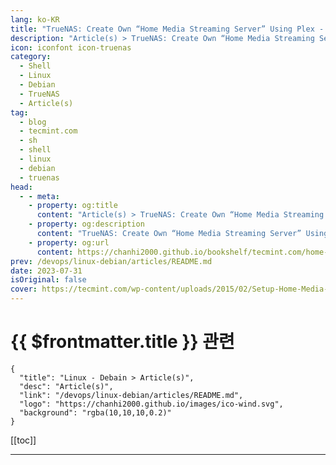 ```yaml
---
lang: ko-KR
title: "TrueNAS: Create Own “Home Media Streaming Server” Using Plex - Part 3"
description: "Article(s) > TrueNAS: Create Own “Home Media Streaming Server” Using Plex - Part 3"
icon: iconfont icon-truenas
category: 
  - Shell
  - Linux
  - Debian
  - TrueNAS
  - Article(s)
tag: 
  - blog
  - tecmint.com
  - sh
  - shell
  - linux
  - debian
  - truenas
head:
  - - meta:
    - property: og:title
      content: "Article(s) > TrueNAS: Create Own “Home Media Streaming Server” Using Plex - Part 3"
    - property: og:description
      content: "TrueNAS: Create Own “Home Media Streaming Server” Using Plex - Part 3"
    - property: og:url
      content: https://chanhi2000.github.io/bookshelf/tecmint.com/home-media-streaming-server-using-plex-with-truenas.html
prev: /devops/linux-debian/articles/README.md
date: 2023-07-31
isOriginal: false
cover: https://tecmint.com/wp-content/uploads/2015/02/Setup-Home-Media-Server-with-Plex.webp
---
```


# {{ $frontmatter.title }} 관련

```component VPCard
{
  "title": "Linux - Debain > Article(s)",
  "desc": "Article(s)",
  "link": "/devops/linux-debian/articles/README.md",
  "logo": "https://chanhi2000.github.io/images/ico-wind.svg",
  "background": "rgba(10,10,10,0.2)"
}
```

[[toc]]

---

<SiteInfo
  name="TrueNAS: Create Own “Home Media Streaming Server” Using Plex - Part 3"
  desc="In this post, we will show you how to set up a home-based streaming server using the Plex Media Server plugin in TrueNAS."
  url="https://tecmint.com/home-media-streaming-server-using-plex-with-truenas"
  logo="https://tecmint.com/wp-content/uploads/2020/07/favicon.ico"
  preview="https://tecmint.com/wp-content/uploads/2015/02/Setup-Home-Media-Server-with-Plex.webp"/>

<!-- TODO: 작성 -->

